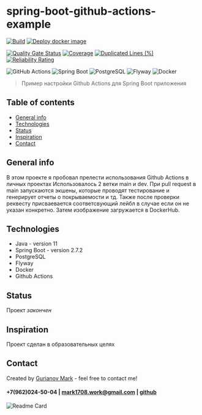 # spring-boot-github-actions-example
[![Build](https://github.com/Mark1708/spring-boot-github-actions-example/actions/workflows/build.yml/badge.svg)](https://github.com/Mark1708/spring-boot-github-actions-example/actions/workflows/build.yml)
[![Deploy docker image](https://github.com/Mark1708/spring-boot-github-actions-example/actions/workflows/deploy.yml/badge.svg)](https://github.com/Mark1708/spring-boot-github-actions-example/actions/workflows/deploy.yml)
<br/>

[![Quality Gate Status](https://sonarcloud.io/api/project_badges/measure?project=Mark1708_spring-boot-github-actions-example&metric=alert_status)](https://sonarcloud.io/summary/new_code?id=Mark1708_spring-boot-github-actions-example)
[![Coverage](https://sonarcloud.io/api/project_badges/measure?project=Mark1708_spring-boot-github-actions-example&metric=coverage)](https://sonarcloud.io/summary/new_code?id=Mark1708_spring-boot-github-actions-example)
[![Duplicated Lines (%)](https://sonarcloud.io/api/project_badges/measure?project=Mark1708_spring-boot-github-actions-example&metric=duplicated_lines_density)](https://sonarcloud.io/summary/new_code?id=Mark1708_spring-boot-github-actions-example)
[![Reliability Rating](https://sonarcloud.io/api/project_badges/measure?project=Mark1708_spring-boot-github-actions-example&metric=reliability_rating)](https://sonarcloud.io/summary/new_code?id=Mark1708_spring-boot-github-actions-example)
<br/>

![GitHub Actions](https://img.shields.io/badge/-githubactions-0a0a0a?style=for-the-badge&logo=githubactions) 
![Spring Boot](https://img.shields.io/badge/-springboot-0a0a0a?style=for-the-badge&logo=springboot)
![PostgreSQL](https://img.shields.io/badge/-postgresql-0a0a0a?style=for-the-badge&logo=postgresql)
![Flyway](https://img.shields.io/badge/-flyway-0a0a0a?style=for-the-badge&logo=flyway)
![Docker](https://img.shields.io/badge/-Docker-0a0a0a?style=for-the-badge&logo=Docker)
<br/>

> Пример настройки Github Actions для Spring Boot приложения

## Table of contents
* [General info](#general-info)
* [Technologies](#technologies)
* [Status](#status)
* [Inspiration](#inspiration)
* [Contact](#contact)

## General info
В этом проекте я пробовал прелести использования Github Actions в личных проектах
Использовалось 2 ветки main и dev. При pull request в main запускаются экшены, которые проводят тестирование и генерирует отчеты о покрываемости и тд. Также после проверки реквесту присваевается соответсвующий лейбл в случае если он не указан конкретно. Затем изображение загружается в DockerHub.

## Technologies
* Java - version 11
* Spring Boot - version 2.7.2
* PostgreSQL
* Flyway
* Docker
* Github Actions

## Status
Проект _закончен_

## Inspiration
Проект сделан в образовательных целях

## Contact
Created by [Gurianov Mark](https://mark1708.github.io/) - feel free to contact me!
#### +7(962)024-50-04 | mark1708.work@gmail.com | [github](http://github.com/Mark1708)

![Readme Card](https://github-readme-stats.vercel.app/api/pin/?username=mark1708&repo=spring-boot-github-actions-example&theme=chartreuse-dark&show_icons=true)
